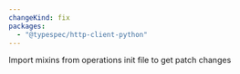 ```yaml
---
changeKind: fix
packages:
  - "@typespec/http-client-python"
---
```


Import mixins from operations init file to get patch changes
